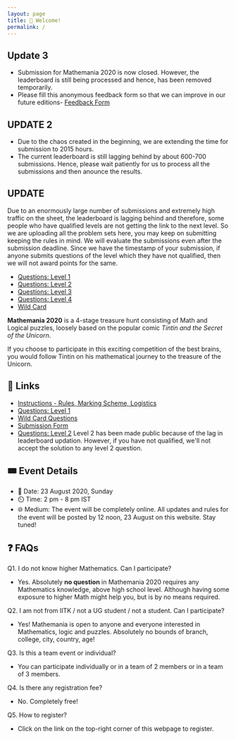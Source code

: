 ```yaml
---
layout: page
title: 👋 Welcome!  
permalink: /
---
```

## Update 3 
* Submission for Mathemania 2020 is now closed. However, the leaderboard is still being processed and hence, has been removed temporarily. 
* Please fill this anonymous feedback form so that we can improve in our future editions- <a href="https://docs.google.com/forms/d/e/1FAIpQLSfqOwC2ZbgI1tfTYakIcIHtL77MilcQO7gRkkBOVBeGZVSzxQ/viewform?usp=sf_link" target="_blank"> Feedback Form </a>

## UPDATE 2
* Due to the chaos created in the beginning, we are extending the time for submission to 2015 hours. 
* The current leaderboard is still lagging behind by about 600-700 submissions. Hence, please wait patiently for us to process all the submissions and then anounce the results.

## UPDATE
Due to an enormously large number of submissions and extremely high traffic on the sheet, the leaderboard is lagging behind and therefore, some people who have qualified levels are not getting the link to the next level. So we are uploading all the problem sets here, you may keep on submitting keeping the rules in mind. We will evaluate the submissions even after the submission deadline. Since we have the timestamp of your submission, if anyone submits questions of the level which they have not qualified, then we will not award points for the same. 

* <a href="https://drive.google.com/file/d/1EGyxtgSY-fi0SwG3sUnynpbQGNdlj10r/view" target="_blank">Questions: Level 1</a>
* <a href="https://drive.google.com/file/d/1Nvji6ayCe6FkI3usc1F8PAshf9LDxiFy/view?usp=sharing" target="_blank">Questions: Level 2</a>
* <a href="https://drive.google.com/file/d/1xPQoa4361wzyaNnjrFVvC4DY4tZ_MpQC/view" target="_blank">Questions: Level 3</a>
* <a href="https://drive.google.com/file/d/1PTaqr3tMu6YnH-uSris2oXXpLAtPkltm/view?usp=sharing" target="_blank">Questions: Level 4</a>
* <a href="https://drive.google.com/file/d/1VsK5cfHauAltlTZSeB03cZnmqsNkPhfM/view?usp=sharing" target="_blank">Wild Card</a>

**Mathemania 2020** is a 4-stage treasure hunt consisting of Math and Logical puzzles, loosely based on the popular comic *Tintin and the Secret of the Unicorn*.

If you choose to participate in this exciting competition of the best brains, you would follow Tintin on his mathematical journey to the treasure of the Unicorn.

## 🔗 Links
* <a href="https://docs.google.com/document/d/1NDIaPfJqv86FBZG04UYVMcex58DLsj8A1CUN-yEiQHk/edit?usp=sharing" target="_blank">Instructions - Rules, Marking Scheme, Logistics</a>
* <a href="https://drive.google.com/file/d/1EGyxtgSY-fi0SwG3sUnynpbQGNdlj10r/view" target="_blank">Questions: Level 1</a>
* <a href="https://drive.google.com/file/d/1VsK5cfHauAltlTZSeB03cZnmqsNkPhfM/view" target="_blank">Wild Card Questions</a>
* <a href="https://docs.google.com/forms/d/e/1FAIpQLSdS5Js6A9p7Y-QEvlmSB-nju-BPlcMXqOQNlbL6DGmxlyYAYA/viewform" target="_blank">Submission Form</a>
* <a href="https://drive.google.com/file/d/1Nvji6ayCe6FkI3usc1F8PAshf9LDxiFy/view?usp=sharing" target="_blank">Questions: Level 2</a> Level 2 has been made public because of the lag in leaderboard updation. However, if you have not qualified, we'll not accept the solution to any level 2 question.

## 🎟️ Event Details
* 📅 Date: 23 August 2020, Sunday
* ⏲️ Time: 2 pm - 8 pm IST
* 🌐 Medium: The event will be completely online. All updates and rules for the event will be posted by 12 noon, 23 August on this website. Stay tuned!

## ❓ FAQs
Q1. I do not know higher Mathematics. Can I participate?

* Yes. Absolutely **no question** in Mathemania 2020 requires any Mathematics knowledge, above high school level. Although having some exposure to higher Math might help you, but is by no means required. 

Q2. I am not from IITK / not a UG student / not a student. Can I participate?

* Yes! Mathemania is open to anyone and everyone interested in Mathematics, logic and puzzles. Absolutely no bounds of branch, college, city, country, age!

Q3. Is this a team event or individual?

* You can participate individually or in a team of 2 members or in a team of 3 members. 

Q4. Is there any registration fee?

* No. Completely free!

Q5. How to register?

* Click on the link on the top-right corner of this webpage to register. 
